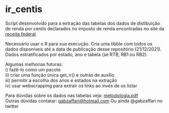 # ir_centis
Script desenvolvido para a extração das tabelas dos dados de distibuição de renda por centis declarados no imposto de renda encontradas no site da [receita federal](https://www.gov.br/receitafederal/pt-br/acesso-a-informacao/dados-abertos/receitadata/estudos-e-tributarios-e-aduaneiros/estudos-e-estatisticas/distribuicao-da-renda-por-centis/distribuicao-da-renda-por-centis-capa). 


Necessário usar o R para sua execução. Cria uma tibble com todos os dados disponíveis até a data de publicação desse repositório (21/12/2021). Dados estratificados por estado, ano e tabela (se RTB, RB1 ou RB2).

Algumas melhorias futuras:  <br /> 
i) fazê-lo como um pacote   <br />
ii) criar uma função única get_ir() e outras de auxílio <br />
iii) permitir a escolha dos anos e estados na extração <br />
iv) usar webscrapping para extrair os links ao invés de os listar <br />

Para dúvidas sobre os dados nas tabelas veja: [metodologia.pdf](https://www.gov.br/receitafederal/pt-br/acesso-a-informacao/dados-abertos/receitadata/estudos-e-tributarios-e-aduaneiros/estudos-e-estatisticas/distribuicao-da-renda-por-centis/capa-e-metodologia-centis.pdf) <br />
Outras dúvidas contatar: gabzaffari@hotmail.com
Ou ainda @gabzaffari no twitter
